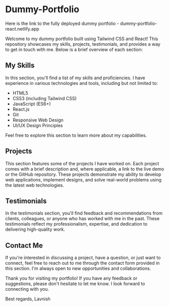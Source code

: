 # Dummy-Portfolio

Here is the link to the fully deployed dummy portfolio - dummy-portfolio-react.netlify.app 

Welcome to my dummy portfolio built using Tailwind CSS and React! This repository showcases my skills, projects, testimonials, and provides a way to get in touch with me. Below is a brief overview of each section:

## My Skills
In this section, you'll find a list of my skills and proficiencies. I have experience in various technologies and tools, including but not limited to:

- HTML5
- CSS3 (including Tailwind CSS)
- JavaScript (ES6+)
- React.js
- Git
- Responsive Web Design
- UI/UX Design Principles

Feel free to explore this section to learn more about my capabilities.

## Projects
This section features some of the projects I have worked on. Each project comes with a brief description and, where applicable, a link to the live demo or the GitHub repository. These projects demonstrate my ability to develop web applications, implement designs, and solve real-world problems using the latest web technologies.

## Testimonials
In the testimonials section, you'll find feedback and recommendations from clients, colleagues, or anyone who has worked with me in the past. These testimonials reflect my professionalism, expertise, and dedication to delivering high-quality work.

## Contact Me
If you're interested in discussing a project, have a question, or just want to connect, feel free to reach out to me through the contact form provided in this section. I'm always open to new opportunities and collaborations.

Thank you for visiting my portfolio! If you have any feedback or suggestions, please don't hesitate to let me know. I look forward to connecting with you.

Best regards,
Lavnish
